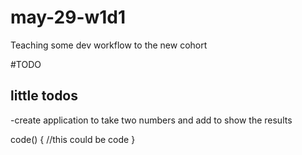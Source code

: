 # may-29-w1d1
Teaching some dev workflow to the new cohort


#TODO
## little todos
-create application to take two numbers and add to show the results



code() {
    //this could be code
}
